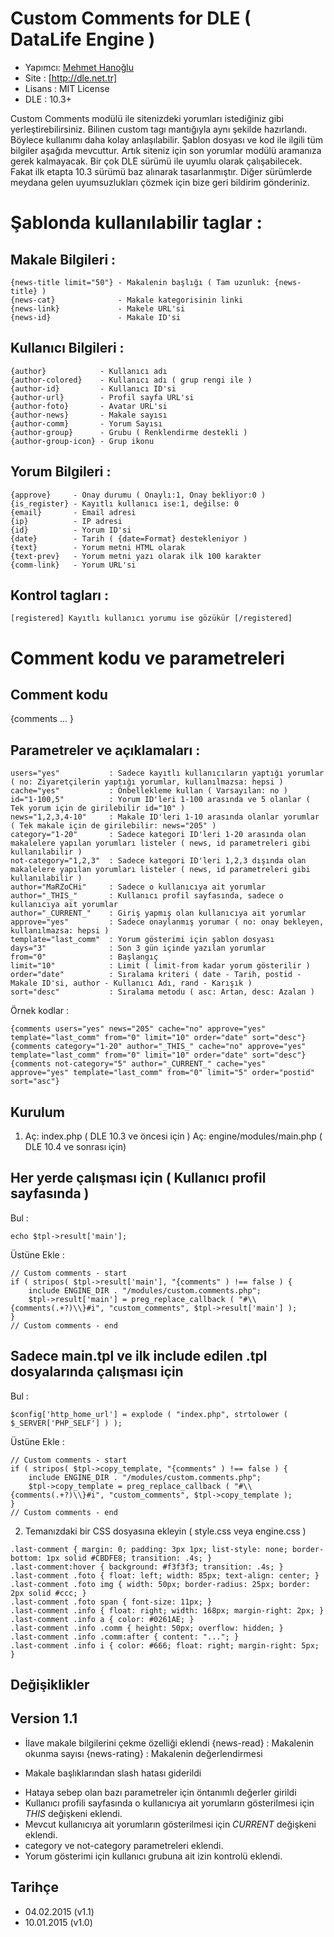 Custom Comments for DLE ( DataLife Engine )
===

* Yapımcı: [Mehmet Hanoğlu]
* Site   : [http://dle.net.tr]
* Lisans : MIT License
* DLE    : 10.3+

Custom Comments modülü ile sitenizdeki yorumları istediğiniz gibi yerleştirebilirsiniz. Bilinen custom tagı mantığıyla aynı şekilde hazırlandı.
Böylece kullanımı daha kolay anlaşılabilir. Şablon dosyası ve kod ile ilgili tüm bilgiler aşağıda mevcuttur.
Artık siteniz için son yorumlar modülü aramanıza gerek kalmayacak. Bir çok DLE sürümü ile uyumlu olarak çalışabilecek. Fakat ilk etapta 10.3 sürümü baz alınarak tasarlanmıştır.
Diğer sürümlerde meydana gelen uyumsuzlukları çözmek için bize geri bildirim gönderiniz.


Şablonda kullanılabilir taglar :
===
Makale Bilgileri :
---
~~~
{news-title limit="50"} - Makalenin başlığı ( Tam uzunluk: {news-title} )
{news-cat}              - Makale kategorisinin linki
{news-link}             - Makele URL'si
{news-id}               - Makale ID'si
~~~

Kullanıcı Bilgileri :
---
~~~
{author}            - Kullanıcı adı
{author-colored}    - Kullanıcı adı ( grup rengi ile )
{author-id}         - Kullanıcı ID'si
{author-url}        - Profil sayfa URL'si
{author-foto}       - Avatar URL'si
{author-news}       - Makale sayısı
{author-comm}       - Yorum Sayısı
{author-group}      - Grubu ( Renklendirme destekli )
{author-group-icon} - Grup ikonu
~~~

Yorum Bilgileri :
---
~~~
{approve}     - Onay durumu ( Onaylı:1, Onay bekliyor:0 )
{is_register} - Kayıtlı kullanıcı ise:1, değilse: 0
{email}       - Email adresi
{ip}          - IP adresi
{id}          - Yorum ID'si
{date}        - Tarih ( {date=Format} destekleniyor )
{text}        - Yorum metni HTML olarak
{text-prev}   - Yorum metni yazı olarak ilk 100 karakter
{comm-link}   - Yorum URL'si
~~~
Kontrol tagları :
---
~~~
[registered] Kayıtlı kullanıcı yorumu ise gözükür [/registered]
~~~

Comment kodu ve parametreleri
===
Comment kodu 
---
{comments ... }

Parametreler ve açıklamaları :
---
~~~
users="yes"           : Sadece kayıtlı kullanıcıların yaptığı yorumlar ( no: Ziyaretçilerin yaptığı yorumlar, kullanılmazsa: hepsi )
cache="yes"           : Önbellekleme kullan ( Varsayılan: no )
id="1-100,5"          : Yorum ID'leri 1-100 arasında ve 5 olanlar ( Tek yorum için de girilebilir id="10" )
news="1,2,3,4-10"     : Makale ID'leri 1-10 arasında olanlar yorumlar ( Tek makale için de girilebilir: news="205" )
category="1-20"       : Sadece kategori ID'leri 1-20 arasında olan makalelere yapılan yorumları listeler ( news, id parametreleri gibi kullanılabilir )
not-category="1,2,3"  : Sadece kategori ID'leri 1,2,3 dışında olan makalelere yapılan yorumları listeler ( news, id parametreleri gibi kullanılabilir )
author="MaRZoCHi"     : Sadece o kullanıcıya ait yorumlar
author="_THIS_"       : Kullanıcı profil sayfasında, sadece o kullanıcıya ait yorumlar
author="_CURRENT_"    : Giriş yapmış olan kullanıcıya ait yorumlar
approve="yes"         : Sadece onaylanmış yorumar ( no: onay bekleyen, kullanılmazsa: hepsi )
template="last_comm"  : Yorum gösterimi için şablon dosyası
days="3"			  : Son 3 gün içinde yazılan yorumlar
from="0"              : Başlangıç
limit="10"            : Limit ( limit-from kadar yorum gösterilir )
order="date"          : Sıralama kriteri ( date - Tarih, postid - Makale ID'si, author - Kullanıcı Adı, rand - Karışık )
sort="desc"			  : Sıralama metodu ( asc: Artan, desc: Azalan )
~~~

Örnek kodlar :
~~~
{comments users="yes" news="205" cache="no" approve="yes" template="last_comm" from="0" limit="10" order="date" sort="desc"}
{comments category="1-20" author="_THIS_" cache="no" approve="yes" template="last_comm" from="0" limit="10" order="date" sort="desc"}
{comments not-category="5" author="_CURRENT_" cache="yes" approve="yes" template="last_comm" from="0" limit="5" order="postid" sort="asc"}
~~~

Kurulum
---
1) Aç: index.php ( DLE 10.3 ve öncesi için )
   Aç: engine/modules/main.php ( DLE 10.4 ve sonrası için)

Her yerde çalışması için ( Kullanıcı profil sayfasında )
---
Bul :
~~~
echo $tpl->result['main'];
~~~

Üstüne Ekle :
~~~
// Custom comments - start
if ( stripos( $tpl->result['main'], "{comments" ) !== false ) {
	include ENGINE_DIR . "/modules/custom.comments.php";
	$tpl->result['main'] = preg_replace_callback ( "#\\{comments(.+?)\\}#i", "custom_comments", $tpl->result['main'] );
}
// Custom comments - end
~~~

Sadece main.tpl ve ilk include edilen .tpl dosyalarında çalışması için
---
Bul :
~~~
$config['http_home_url'] = explode ( "index.php", strtolower ( $_SERVER['PHP_SELF'] ) );
~~~

Üstüne Ekle :
~~~
// Custom comments - start
if ( stripos( $tpl->copy_template, "{comments" ) !== false ) {
	include ENGINE_DIR . "/modules/custom.comments.php";
	$tpl->copy_template = preg_replace_callback ( "#\\{comments(.+?)\\}#i", "custom_comments", $tpl->copy_template );
}
// Custom comments - end
~~~

2) Temanızdaki bir CSS dosyasına ekleyin ( style.css veya engine.css )
~~~
.last-comment { margin: 0; padding: 3px 1px; list-style: none; border-bottom: 1px solid #CBDFE8; transition: .4s; }
.last-comment:hover { background: #f3f3f3; transition: .4s; }
.last-comment .foto { float: left; width: 85px; text-align: center; }
.last-comment .foto img { width: 50px; border-radius: 25px; border: 2px solid #ccc; }
.last-comment .foto span { font-size: 11px; }
.last-comment .info { float: right; width: 168px; margin-right: 2px; }
.last-comment .info a { color: #0261AE; }
.last-comment .info .comm { height: 50px; overflow: hidden; }
.last-comment .info .comm:after { content: "..."; }
.last-comment .info i { color: #666; float: right; margin-right: 5px; }
~~~

Değişiklikler
-----------------------
 Version 1.1
 ---
  + İlave makale bilgilerini çekme özelliği eklendi
     {news-read}   : Makalenin okunma sayısı
     {news-rating} : Makalenin değerlendirmesi
  * Makale başlıklarından slash hatası giderildi
  + Hataya sebep olan bazı parametreler için öntanımlı değerler girildi
  + Kullanıcı profili sayfasında o kullanıcıya ait yorumların gösterilmesi için _THIS_ değişkeni eklendi.
  + Mevcut kullanıcıya ait yorumların gösterilmesi için _CURRENT_ değişkeni eklendi.
  + category ve not-category parametreleri eklendi.
  + Yorum gösterimi için kullanıcı grubuna ait izin kontrolü eklendi.

Tarihçe
-----------------------
* 04.02.2015 (v1.1)
* 10.01.2015 (v1.0)

[Mehmet Hanoğlu]:https://github.com/marzochi
[http://dle.net.tr]:http://dle.net.tr
